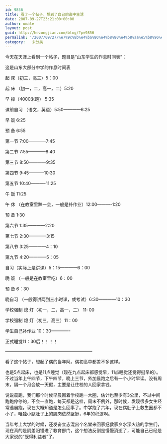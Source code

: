 ```yaml
---
id: 9856
title: 看了一个帖子，想到了自己的高中生活
date: 2007-09-27T23:21:00+00:00
author: omale
layout: post
guid: http://hezongjian.com/blog/?p=9856
permalink: '/2007/09/27/%e7%9c%8b%e4%ba%86%e4%b8%80%e4%b8%aa%e5%b8%96%e5%ad%90%ef%bc%8c%e6%83%b3%e5%88%b0%e4%ba%86%e8%87%aa%e5%b7%b1%e7%9a%84%e9%ab%98%e4%b8%ad%e7%94%9f%e6%b4%bb/'
category:   未分类  
---
```

今天在天涯上看到一个帖子，题目是“山东学生的作息时间表”：

这是山东大部分中学的作息时间表

起 床（初三，高三）5：00
  
起 床 （初一，二，高一，二）5:20
  
早 操（4000米跑） 5:35
  
课前自习 （语文，英语）5:50&#8212;&#8212;&#8212;&#8212;6:25
  
早 饭 6:25
  
预 备 6:55
  
第一节 7:00&#8212;&#8212;&#8212;&#8212;7:45
  
第二节 7:55&#8212;&#8212;&#8212;&#8212;8:40
  
第三节 8:50&#8212;&#8212;&#8212;&#8212;9:35
  
第四节 9:45&#8212;&#8212;&#8212;&#8211;10:30
  
第五节 10:40&#8212;&#8212;&#8212;-11:25
  
午 饭 11:25
  
午 休 （在教室里趴一会，一般是补作业）12:00&#8212;&#8212;&#8212;-1:20
  
预 备 1:30
  
第六节 1:35&#8212;&#8212;&#8212;&#8212;2:20
  
第七节 2:30&#8212;&#8212;&#8212;&#8212;3:15
  
第八节 3:25&#8212;&#8212;&#8212;&#8212;4：10
  
第九节 4:20&#8212;&#8212;&#8212;&#8212;5：05
  
自习（实际上是讲课）5：15&#8212;&#8212;&#8212;&#8212;6：00
  
晚 饭 （一般是在教室里吃）6：00
  
预 备 6：30
  
晚自习 （一般得讲两到三小时课，或考试）6:30&#8212;&#8212;&#8212;&#8212;10：30
  
学校强制 熄 灯（初一，二，高一，二） 11: 00
  
学校强制 熄 灯（初三，高三）11：00
  
学生自己补作业 10：30&#8212;&#8212;&#8212;&#8212;-
  
正式睡觉11：30后！！！！

&#8212;&#8212;&#8212;&#8212;&#8212;&#8212;&#8212;&#8212;&#8212;&#8212;&#8212;&#8212;&#8212;&#8212;&#8212;&#8212;&#8212;&#8212;&#8212;&#8212;

看了这个帖子，想起了偶的当年阿。偶初高中都差不多这样。

也是5点起床，也是11点睡觉（现在九点起床都感觉早，11点睡觉还觉得挺早的）。不过当年上午四节，下午四节，晚上三节，外加晨跑之后有一个小时早读。没有周末，隔一个月会放一天假，主要是让住校的人回家拿钱。

说说晨跑，我们那个时候早晨围着学校跑一大圈，估计也至少有3公里，不过中间跑跑停停的，不会一直跑，每天都是这样，周末不例外，那时候，发现很多女生经常逃晨跑，现在大概知道是怎么回事了。中学跑了六年，现在偶肚子上救生圈都不小了，唯独小腿肚子上的肌肉依然坚挺，6年的积淀啊。

当年考上大学的时候，还发奋立志混出个名堂来回家拯救家乡水深火热的学生们，现在真的是阴差阳错进了教育部门，这个想法反倒是慢慢消逝了，可能自己已经是大家说的“既得利益者”了。